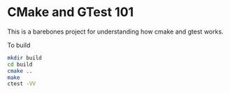 # CMake and GTest 101
This is a barebones project for understanding how cmake and gtest works.  

To build
```bash
mkdir build
cd build
cmake ..
make
ctest -VV
```
